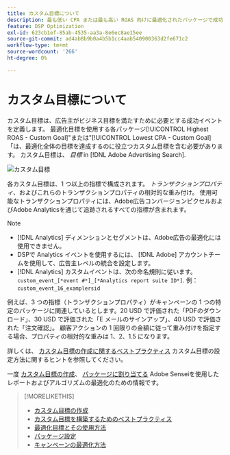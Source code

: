 ```yaml
---
title: カスタム目標について
description: 最も低い CPA または最も高い ROAS 向けに最適化されたパッケージで成功イベントを定義するためのカスタム目標について説明します。
feature: DSP Optimization
exl-id: 623cb1ef-85ab-4535-aa3a-8e6ec8ae15ee
source-git-commit: ad4ab8b9b0a4b5b1cc4aab540900363d2fe671c2
workflow-type: tm+mt
source-wordcount: '266'
ht-degree: 0%

---
```


# カスタム目標について

カスタム目標は、広告主がビジネス目標を満たすために必要とする成功イベントを定義します。 最適化目標を使用する各パッケージ[!UICONTROL Highest ROAS - Custom Goal]&quot;または&quot;[!UICONTROL Lowest CPA - Custom Goal]「は、最適化全体の目標を達成するのに役立つカスタム目標を含む必要があります。 カスタム目標は、 *目標* in [!DNL Adobe Advertising Search].

![カスタム目標](/help/dsp/assets/objective-goals.png)

各カスタム目標は、1 つ以上の指標で構成されます。 *トランザクションプロパティ*、およびこれらのトランザクションプロパティの相対的な重み付け。 使用可能なトランザクションプロパティには、Adobe広告コンバージョンピクセルおよびAdobe Analyticsを通じて追跡されるすべての指標が含まれます。

>[!NOTE]
>
>* [!DNL Analytics] ディメンションとセグメントは、Adobe広告の最適化には使用できません。
>* DSPで Analytics イベントを使用するには、 [!DNL Adobe] アカウントチームを使用して、広告主レベルの統合を設定します。
>* [!DNL Analytics] カスタムイベントは、次の命名規則に従います。 `custom_event_[*event #*]_[*Analytics report suite ID*]`. 例： `custom_event_16_examplersid`


例えば、3 つの指標（トランザクションプロパティ）がキャンペーンの 1 つの特定のパッケージに関連しているとします。20 USD で評価された「PDFのダウンロード」、30 USD で評価された「E メールのサインアップ」、40 USD で評価された「注文確認」。 顧客アクションの 1 回限りの金額に従って重み付けを指定する場合、プロパティの相対的な重みは 1、2、1.5 になります。

詳しくは、 [カスタム目標の作成に関するベストプラクティス](custom-goal-best-practices.md) カスタム目標の設定方法に関するヒントを参照してください。

一度 [カスタム目標の作成](custom-goal-create.md)、 [パッケージに割り当てる](/help/dsp/campaign-management/packages/package-settings.md) Adobe Senseiを使用したレポートおよびアルゴリズムの最適化のための情報です。

>[!MORELIKETHIS]
>
>* [カスタム目標の作成](custom-goal-create.md)
>* [カスタム目標を構築するためのベストプラクティス](custom-goal-best-practices.md)
>* [最適化目標とその使用方法](optimization-goals.md)
>* [パッケージ設定](/help/dsp/campaign-management/packages/package-settings.md)
> * [キャンペーンの最適化方法](optimization-how-dsp-optimizes-campaigns.md)

